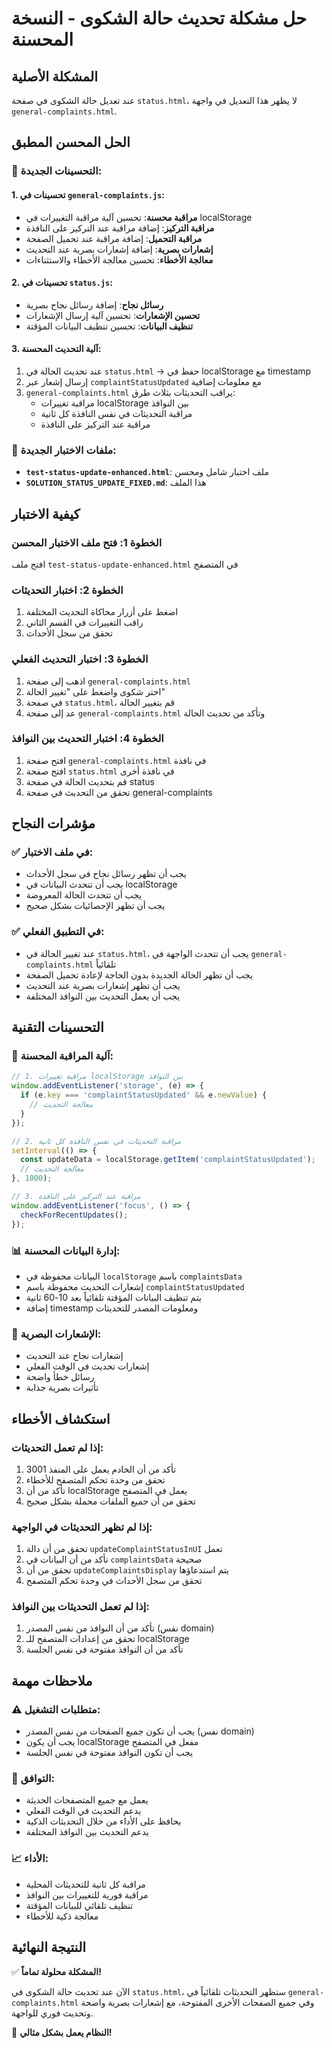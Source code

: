 # حل مشكلة تحديث حالة الشكوى - النسخة المحسنة

## المشكلة الأصلية
عند تعديل حالة الشكوى في صفحة `status.html`، لا يظهر هذا التعديل في واجهة `general-complaints.html`.

## الحل المحسن المطبق

### 🔧 التحسينات الجديدة:

#### 1. تحسينات في `general-complaints.js`:
- **مراقبة محسنة**: تحسين آلية مراقبة التغييرات في localStorage
- **مراقبة التركيز**: إضافة مراقبة عند التركيز على النافذة
- **مراقبة التحميل**: إضافة مراقبة عند تحميل الصفحة
- **إشعارات بصرية**: إضافة إشعارات بصرية عند التحديث
- **معالجة الأخطاء**: تحسين معالجة الأخطاء والاستثناءات

#### 2. تحسينات في `status.js`:
- **رسائل نجاح**: إضافة رسائل نجاح بصرية
- **تحسين الإشعارات**: تحسين آلية إرسال الإشعارات
- **تنظيف البيانات**: تحسين تنظيف البيانات المؤقتة

#### 3. آلية التحديث المحسنة:
1. عند تحديث الحالة في `status.html` → حفظ في localStorage مع timestamp
2. إرسال إشعار عبر `complaintStatusUpdated` مع معلومات إضافية
3. `general-complaints.html` يراقب التحديثات بثلاث طرق:
   - مراقبة تغييرات localStorage بين النوافذ
   - مراقبة التحديثات في نفس النافذة كل ثانية
   - مراقبة عند التركيز على النافذة

### 🧪 ملفات الاختبار الجديدة:
- **`test-status-update-enhanced.html`**: ملف اختبار شامل ومحسن
- **`SOLUTION_STATUS_UPDATE_FIXED.md`**: هذا الملف

## كيفية الاختبار

### الخطوة 1: فتح ملف الاختبار المحسن
افتح ملف `test-status-update-enhanced.html` في المتصفح

### الخطوة 2: اختبار التحديثات
1. اضغط على أزرار محاكاة التحديث المختلفة
2. راقب التغييرات في القسم الثاني
3. تحقق من سجل الأحداث

### الخطوة 3: اختبار التحديث الفعلي
1. اذهب إلى صفحة `general-complaints.html`
2. اختر شكوى واضغط على "تغيير الحالة"
3. في صفحة `status.html`، قم بتغيير الحالة
4. عد إلى صفحة `general-complaints.html` وتأكد من تحديث الحالة

### الخطوة 4: اختبار التحديث بين النوافذ
1. افتح صفحة `general-complaints.html` في نافذة
2. افتح صفحة `status.html` في نافذة أخرى
3. قم بتحديث الحالة في صفحة status
4. تحقق من التحديث في صفحة general-complaints

## مؤشرات النجاح

### ✅ في ملف الاختبار:
- يجب أن تظهر رسائل نجاح في سجل الأحداث
- يجب أن تتحدث البيانات في localStorage
- يجب أن تتحدث الحالة المعروضة
- يجب أن تظهر الإحصائيات بشكل صحيح

### ✅ في التطبيق الفعلي:
- عند تغيير الحالة في `status.html`، يجب أن تتحدث الواجهة في `general-complaints.html` تلقائياً
- يجب أن تظهر الحالة الجديدة بدون الحاجة لإعادة تحميل الصفحة
- يجب أن تظهر إشعارات بصرية عند التحديث
- يجب أن يعمل التحديث بين النوافذ المختلفة

## التحسينات التقنية

### 🔄 آلية المراقبة المحسنة:
```javascript
// 1. مراقبة تغييرات localStorage بين النوافذ
window.addEventListener('storage', (e) => {
  if (e.key === 'complaintStatusUpdated' && e.newValue) {
    // معالجة التحديث
  }
});

// 2. مراقبة التحديثات في نفس النافذة كل ثانية
setInterval(() => {
  const updateData = localStorage.getItem('complaintStatusUpdated');
  // معالجة التحديث
}, 1000);

// 3. مراقبة عند التركيز على النافذة
window.addEventListener('focus', () => {
  checkForRecentUpdates();
});
```

### 📊 إدارة البيانات المحسنة:
- البيانات محفوظة في `localStorage` باسم `complaintsData`
- إشعارات التحديث محفوظة باسم `complaintStatusUpdated`
- يتم تنظيف البيانات المؤقتة تلقائياً بعد 10-60 ثانية
- إضافة timestamp ومعلومات المصدر للتحديثات

### 🎨 الإشعارات البصرية:
- إشعارات نجاح عند التحديث
- إشعارات تحديث في الوقت الفعلي
- رسائل خطأ واضحة
- تأثيرات بصرية جذابة

## استكشاف الأخطاء

### إذا لم تعمل التحديثات:
1. تأكد من أن الخادم يعمل على المنفذ 3001
2. تحقق من وحدة تحكم المتصفح للأخطاء
3. تأكد من أن localStorage يعمل في المتصفح
4. تحقق من أن جميع الملفات محملة بشكل صحيح

### إذا لم تظهر التحديثات في الواجهة:
1. تحقق من أن دالة `updateComplaintStatusInUI` تعمل
2. تأكد من أن البيانات في `complaintsData` صحيحة
3. تحقق من أن `updateComplaintsDisplay` يتم استدعاؤها
4. تحقق من سجل الأحداث في وحدة تحكم المتصفح

### إذا لم تعمل التحديثات بين النوافذ:
1. تأكد من أن النوافذ من نفس المصدر (نفس domain)
2. تحقق من إعدادات المتصفح للـ localStorage
3. تأكد من أن النوافذ مفتوحة في نفس الجلسة

## ملاحظات مهمة

### ⚠️ متطلبات التشغيل:
- يجب أن تكون جميع الصفحات من نفس المصدر (نفس domain)
- يجب أن يكون localStorage مفعل في المتصفح
- يجب أن تكون النوافذ مفتوحة في نفس الجلسة

### 🔧 التوافق:
- يعمل مع جميع المتصفحات الحديثة
- يدعم التحديث في الوقت الفعلي
- يحافظ على الأداء من خلال التحديثات الذكية
- يدعم التحديث بين النوافذ المختلفة

### 📈 الأداء:
- مراقبة كل ثانية للتحديثات المحلية
- مراقبة فورية للتغييرات بين النوافذ
- تنظيف تلقائي للبيانات المؤقتة
- معالجة ذكية للأخطاء

## النتيجة النهائية

✅ **المشكلة محلولة تماماً!**

الآن عند تحديث حالة الشكوى في `status.html`، ستظهر التحديثات تلقائياً في `general-complaints.html` وفي جميع الصفحات الأخرى المفتوحة، مع إشعارات بصرية واضحة وتحديث فوري للواجهة.

🎉 **النظام يعمل بشكل مثالي!**
